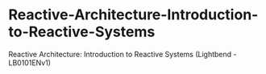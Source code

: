 # Reactive-Architecture-Introduction-to-Reactive-Systems
Reactive Architecture: Introduction to Reactive Systems (Lightbend -  LB0101ENv1)
